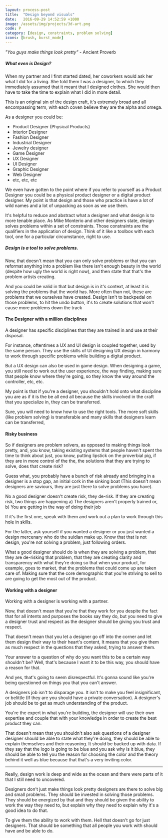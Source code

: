 ```yaml
---
layout: process-post
title:  "Design beyond visuals"
date:   2016-09-29 14:52:59 +1000
image: /assets/img/projects/3d-art.png
code: P
category: [design, constraints, problem solving]
icons: [brush, burst_mode]
---
```


_"You guys make things look pretty"_ - Ancient Proverb

##### What even is Design?

When my partner and I first started dated, her coworkers would ask her what I did for a living. She told them I was a designer, to which they immediately assumed that it meant that I designed clothes. She would then have to take the time to explain what I did in more detail.

This is an original sin of the design craft, it's extremely broad and all encompassing term, with each coven believe they are the alpha and omega.

As a designer you could be:
- Product Designer (Physical Products)
- Interior Designer
- Fashion Designer
- Industrial Designer
- Jewelry designer
- Game Designer
- UX Designer
- UI Designer
- Graphic Designer
- Web Designer
- etc, etc, etc

We even have gotten to the point where if you refer to yourself as a Product Designer you could be a physical product designer or a digital product designer. My point is that design and those who practice is have a lot of wild names and a lot of unpacking as soon as we use them.

It's helpful to reduce and abstract what a designer and what design is to more tenable place. As Mike Monterio and other designers state, design solves problems within a set of constraints. Those constraints are the qualifiers in the application of design. Think of it like a toolbox with each tool, one for a particular circumstance, right to use. 

##### Design is a tool to solve problems.

Now, that doesn't mean that you can only solve problems or that you can reformat anything into a problem like there isn't enough beauty in the world (despite how ugly the world is right now), and then state that that's the problem artists creating.

And you could be valid in that but design is in it's context, at least it is solving the problems that the world has. More often than not, these are problems that we ourselves have created. Design isn't to backpedal on those problems, to hit the undo button, it's to create solutions that won't cause more problems down the track

#### The Designer with a million disciplines 

A designer has specific disciplines that they are trained in and use at their disposal.

For instance, oftentimes a UX and UI design is coupled together, used by the same person. They use the skills of UI designing UX design in harmony to work through specific problems while building a digital product.

But a UX design can also be used in game design. When designing a game, you still need to work out the user experience, the way finding, making sure that people know where they're going, so they know the way around the controller, etc, etc.

My point is that if you're a designer, you shouldn't hold onto what discipline you are as if it is the be all end all because the skills involved in the craft that you specialize in, they can be transferred.

Sure, you will need to know how to use the right tools. The more soft skills (like problem solving) is transferable and many skills that designers learn can be transferred,

#### Risky business

So if designers are problem solvers, as opposed to making things look pretty, and, you know, taking existing systems that people haven't spent the time to think about just, you know, putting lipstick on the proverbial pig, if they are in more control of the the, the solutions that they are trying to solve, does that create risk?

Guess what, you probably have a bunch of risk already and bringing in a designer is a stop gap, an initial cork in the sinking boat (This doesn't mean designers are saviours, they are just there to solve problems you have).

No a good designer doesn't create risk, they de-risk. If they are creating risk, two things are happening
a) The designers aren't properly trained or,
b) You are getting in the way of doing their job 

If it's the first one, speak with them and work out a plan to work through this hole in skills. 

For the latter, ask yourself if you wanted a designer or you just wanted a design mercenary who do the suidian make up. Know that that is not design, you're not solving a problem, just following orders.

What a good designer should do is when they are solving a problem, that they are de-risking that problem, that they are creating clarity and transparency with what they're doing so that when your product, for example, goes to market, that the problems that could come up are taken care of. Making sure that the core demographic that you're striving to sell to are going to get the most out of the product.

#### Working with a designer

Working with a designer is working with a partner.

Now, that doesn't mean that you're that they work for you despite the fact that for all intents and purposes the books say they do, but you need to give a designer trust and respect as the designer should be giving you trust and respect.

That doesn't mean that you let a designer go off into the corner and let them design their way to their heart's content, It means that you give them as much respect in the questions that they asked, trying to answer them. 

Your answer to a question of why do you want this to be a certain way shouldn't be? Well, that's because I want it to be this way, you should have a reason for that.

And yes, that's going to seem disrespectful. It's gonna sound like you're being questioned on things you that you can't answer.

A designers job isn't to disparage you. It isn't to make you feel insignificant, or belittle (If they are you should have a private conversation). A designer's job should be to get as much understanding of the product.

You're the expert in what you're building, the designer will use their own expertise and couple that with your knowledge in order to create the best product they can.

That doesn't mean that you shouldn't also ask questions of a designer designer should be able to state what they're doing, they should be able to explain themselves and their reasoning. It should be backed up with data. If they say that the logo is going to be blue and you ask why is it blue, they should be able to tell you the reason for choosing the color and the theory behind it well as blue because that that's a very inviting color.

---

Really, design work is deep and wide as the ocean and there were parts of it that I still need to uncovered.

Designers don't just make things look pretty designers are there to solve big and small problems. They should be invested in solving those problems. They should be energized by that and they should be given the ability to work the way they need to, but explain why they need to explain why it's a good idea to do that.

To give them the ability to work with them. Hell that doesn't go for just designers. That should be something that all people you work with should have and be able to do.
